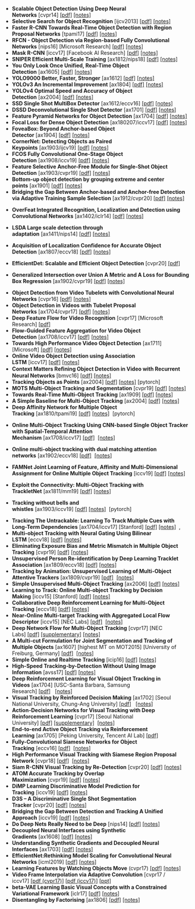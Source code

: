 
<ul>
<li><strong>Scalable Object Detection Using Deep Neural Networks</strong>&nbsp;[cvpr14]&nbsp;<a href="1/Scalable%20Object%20Detection%20Using%20Deep%20Neural%20Networks%20cvpr14.pdf">[pdf]</a>&nbsp;<a href="1/Scalable%20Object%20Detection%20Using%20Deep%20Neural%20Networks%20cvpr14.pdf">[notes]</a></li>
<li><strong>Selective Search for Object Recognition</strong>&nbsp;[ijcv2013]&nbsp;<a href="1/Selective%20Search%20for%20Object%20Recognition%20ijcv2013.pdf">[pdf]</a>&nbsp;<a href="1/Selective%20Search%20for%20Object%20Recognition%20ijcv2013.pdf">[notes]</a></li>

<li><strong>Faster R-CNN Towards Real-Time Object Detection with Region Proposal Networks</strong>&nbsp;[tpami17]&nbsp;<a href="1/Faster%20R-CNN%20Towards%20Real-Time%20Object%20Detection%20with%20Region%20Proposal%20Networks%20tpami17%20ax16_1.pdf">[pdf]</a>&nbsp;<a href="1/Faster_R-CNN.pdf">[notes]</a></li>
<li><strong>RFCN - Object Detection via Region-based Fully Convolutional Networks</strong>&nbsp;[nips16] [Microsoft Research]&nbsp;<a href="1/RFCN-Object%20Detection%20via%20Region-based%20Fully%20Convolutional%20Networks%20nips16.pdf">[pdf]</a>&nbsp;<a href="1/RFCN.pdf">[notes]</a></li>
<li><strong>Mask R-CNN</strong>&nbsp;[iccv17] [Facebook AI Research]&nbsp;<a href="1/Mask%20R-CNN%20ax17_4%20iccv17.pdf">[pdf]</a>&nbsp;<a href="1/Mask%20R-CNN%20ax17_4%20iccv17.pdf">[notes]</a>&nbsp;&nbsp;&nbsp;</li>
<li><strong>SNIPER Efficient Multi-Scale Training</strong>&nbsp;[ax1812/nips18]&nbsp;<a href="1/SNIPER%20Efficient%20Multi-Scale%20Training%20ax181213%20nips18.pdf">[pdf]</a>&nbsp;<a href="1/SNIPER%20Efficient%20Multi-Scale%20Training%20ax181213%20nips18.pdf">[notes]</a>&nbsp;</li>

<li><strong>You Only Look Once Unified, Real-Time Object Detection</strong>&nbsp;[ax1605]&nbsp;<a href="1/You%20Only%20Look%20Once%20Unified,%20Real-Time%20Object%20Detection%20ax1605.pdf">[pdf]</a>&nbsp;<a href="1/You%20Only%20Look%20Once%20Unified,%20Real-Time%20Object%20Detection%20ax1605.pdf">[notes]</a></li>
<li><strong>YOLO9000 Better, Faster, Stronger</strong>&nbsp;[ax1612]&nbsp;<a href="1/YOLO9000%20Better,%20Faster,%20Stronger%20ax16_12.pdf">[pdf]</a>&nbsp;<a href="1/YOLO9000%20Better,%20Faster,%20Stronger%20ax16_12.pdf">[notes]</a></li>
<li><strong>YOLOv3 An Incremental Improvement</strong>&nbsp;[ax1804]&nbsp;<a href="1/YOLOv3%20An%20Incremental%20Improvement%20ax180408.pdf">[pdf]</a>&nbsp;<a href="1/YOLOv3%20An%20Incremental%20Improvement%20ax180408.pdf">[notes]</a></li>
<li><strong>YOLOv4 Optimal Speed and Accuracy of Object Detection</strong>&nbsp;[ax2004]&nbsp;<a href="1/YOLOV4_Optimal%20Speed%20and%20Accuracy%20of%20Object%20Detection%20ax200423.pdf">[pdf]</a>&nbsp;<a href="1/YOLOV4_Optimal%20Speed%20and%20Accuracy%20of%20Object%20Detection%20ax200423.pdf">[notes]</a>&nbsp;</li>

<li><strong>SSD Single Shot MultiBox Detector</strong>&nbsp;[ax1612/eccv16]&nbsp;<a href="1/SSD%20Single%20Shot%20MultiBox%20Detector%20eccv16_ax16_12.pdf">[pdf]</a>&nbsp;<a href="1/SSD.pdf">[notes]</a></li>
<li><strong>DSSD Deconvolutional Single Shot Detector</strong>&nbsp;[ax1701]&nbsp;<a href="1/DSSD%20Deconvolutional%20Single%20Shot%20Detector%20ax1701.06659.pdf">[pdf]</a>&nbsp;<a href="1/DSSD.pdf">[notes]</a></li>

<li><strong>Feature Pyramid Networks for Object Detection</strong>&nbsp;[ax1704]&nbsp;<a href="1/Feature%20Pyramid%20Networks%20for%20Object%20Detection%20ax170419.pdf">[pdf]</a>&nbsp;<a href="1/FPN.pdf">[notes]</a></li>
<li><strong>Focal Loss for Dense Object Detection</strong>&nbsp;[ax180207/iccv17]&nbsp;<a href="1/Focal%20Loss%20for%20Dense%20Object%20Detection%20ax180207%20iccv17.pdf">[pdf]</a>&nbsp;<a href="1/focal_loss.pdf">[notes]</a></li>

<li><strong>FoveaBox: Beyond Anchor-based Object Detector</strong>&nbsp;[ax1904]&nbsp;<a href="1/FoveaBox%20Beyond%20Anchor-based%20Object%20Detector%20ax1904.03797.pdf">[pdf]</a>&nbsp;<a href="1/FoveaBox%20Beyond%20Anchor-based%20Object%20Detector%20ax1904.03797.pdf">[notes]</a>&nbsp;</li>
<li><strong>CornerNet: Detecting Objects as Paired Keypoints</strong>&nbsp;[ax1903/ijcv19]&nbsp;<a href="1/CornerNet%20Detecting%20Objects%20as%20Paired%20Keypoints%20ax1903%20ijcv19.pdf">[pdf]</a>&nbsp;<a href="1/CornerNet%20Detecting%20Objects%20as%20Paired%20Keypoints%20ax1903%20ijcv19.pdf">[notes]</a>&nbsp;</li>
<li><strong>FCOS Fully Convolutional One-Stage Object Detection</strong>&nbsp;[ax1908/iccv19]&nbsp;<a href="1/FCOS%20Fully%20Convolutional%20One-Stage%20Object%20Detection%20ax1908%20iccv19.pdf">[pdf]</a>&nbsp;<a href="1/FCOS%20Fully%20Convolutional%20One-Stage%20Object%20Detection%20ax1908%20iccv19.pdf">[notes]</a>&nbsp;&nbsp;&nbsp;&nbsp;&nbsp;</li>
<li><strong>Feature Selective Anchor-Free Module for Single-Shot Object Detection</strong>&nbsp;[ax1903/cvpr19]&nbsp;<a href="1/Feature%20Selective%20Anchor-Free%20Module%20for%20Single-Shot%20Object%20Detection%20ax1903.00621%20cvpr19.pdf">[pdf]</a>&nbsp;<a href="1/Feature%20Selective%20Anchor-Free%20Module%20for%20Single-Shot%20Object%20Detection%20ax1903.00621%20cvpr19.pdf">[notes]</a>&nbsp;</li>
<li><strong>Bottom-up object detection by grouping extreme and center points</strong>&nbsp;[ax1901]&nbsp;<a href="1/Bottom-up%20object%20detection%20by%20grouping%20extreme%20and%20center%20points%201901.08043.pdf">[pdf]</a>&nbsp;<a href="1/Bottom-up%20object%20detection%20by%20grouping%20extreme%20and%20center%20points%201901.08043.pdf">[notes]</a>&nbsp;</li>
<li><strong>Bridging the Gap Between Anchor-based and Anchor-free Detection via Adaptive Training Sample Selection</strong>&nbsp;[ax1912/cvpr20]&nbsp;<a href="1/Bridging%20the%20Gap%20Between%20Anchor-based%20and%20Anchor-free%20Detection%20via%20Adaptive%20Training%20Sample%20Selection%201912.02424%20cvpr20.pdf">[pdf]</a>&nbsp;<a href="1/Bridging%20the%20Gap%20Between%20Anchor-based%20and%20Anchor-free%20Detection%20via%20Adaptive%20Training%20Sample%20Selection%201912.02424%20cvpr20.pdf">[notes]</a>&nbsp;</li>

<li>
<p><strong>OverFeat Integrated Recognition, Localization and Detection using Convolutional Networks</strong>&nbsp;[ax1402/iclr14]&nbsp;<a href="1/OverFeat%20Integrated%20Recognition,%20Localization%20and%20Detection%20using%20Convolutional%20Networks%20ax1402%20iclr14.pdf">[pdf]</a>&nbsp;<a href="1/OverFeat%20Integrated%20Recognition,%20Localization%20and%20Detection%20using%20Convolutional%20Networks%20ax1402%20iclr14.pdf">[notes]</a></p>
</li>
<li>
<p><strong>LSDA Large scale detection through adaptation</strong>&nbsp;[ax1411/nips14]&nbsp;<a href="1/LSDA%20Large%20scale%20detection%20through%20adaptation%20nips14%20ax14_11.pdf">[pdf]</a>&nbsp;<a href="1/LSDA%20Large%20scale%20detection%20through%20adaptation%20nips14%20ax14_11.pdf">[notes]</a></p>
</li>
<li>
<p><strong>Acquisition of Localization Confidence for Accurate Object Detection</strong>&nbsp;[ax1807/eccv18]&nbsp;<a href="1/Acquisition%20of%20Localization%20Confidence%20for%20Accurate%20Object%20Detection%201807.11590%20eccv18.pdf">[pdf]</a>&nbsp;<a href="1/IOU-Net.pdf">[notes]</a>&nbsp;</p>
</li>
<li>
<p><strong>EfficientDet: Scalable and Efficient Object Detection</strong>&nbsp;[cvpr20]&nbsp;<a href="1/EfficientDet_Scalable%20and%20efficient%20object%20detection.pdf">[pdf]</a></p>
</li>
<li>
<p><strong>Generalized Intersection over Union A Metric and A Loss for Bounding Box Regression</strong>&nbsp;[ax1902/cvpr19]&nbsp;<a href="1/Generalized%20Intersection%20over%20Union%20A%20Metric%20and%20A%20Loss%20for%20Bounding%20Box%20Regression%201902.09630%20cvpr19.pdf">[pdf]</a>&nbsp;<a href="1/Generalized%20Intersection%20over%20Union%20A%20Metric%20and%20A%20Loss%20for%20Bounding%20Box%20Regression%201902.09630%20cvpr19.pdf">[notes]</a>&nbsp;&nbsp;</p>
</li>

<li><strong>Object Detection from Video Tubelets with Convolutional Neural Networks</strong>&nbsp;[cvpr16]&nbsp;<a href="1/Object_Detection_from_Video_Tubelets_with_Convolutional_Neural_Networks_CVPR16.pdf">[pdf]</a>&nbsp;<a href="1/Object_Detection_from_Video_Tubelets_with_Convolutional_Neural_Networks_CVPR16.pdf">[notes]</a></li>
<li><strong>Object Detection in Videos with Tubelet Proposal Networks</strong>&nbsp;[ax1704/cvpr17]&nbsp;<a href="1/Object_Detection_in_Videos_with_Tubelet_Proposal_Networks_ax1704_cvpr17.pdf">[pdf]</a>&nbsp;<a href="1/Object_Detection_in_Videos_with_Tubelet_Proposal_Networks_ax1704_cvpr17.pdf">[notes]</a></li>

<li><strong>Deep Feature Flow for Video Recognition</strong>&nbsp;[cvpr17] [Microsoft Research]&nbsp;<a href="1/Deep%20Feature%20Flow%20For%20Video%20Recognition%20cvpr17.pdf">[pdf]</a>&nbsp;&nbsp;</li>
<li><strong>Flow-Guided Feature Aggregation for Video Object Detection</strong>&nbsp;[ax1708/iccv17]&nbsp;<a href="1/Flow-Guided%20Feature%20Aggregation%20for%20Video%20Object%20Detection%20ax1708%20iccv17.pdf">[pdf]</a>&nbsp;<a href="1/Flow-Guided%20Feature%20Aggregation%20for%20Video%20Object%20Detection%20ax1708%20iccv17.pdf">[notes]</a></li>
<li><strong>Towards High Performance Video Object Detection</strong>&nbsp;[ax1711] [Microsoft]&nbsp;<a href="1/Towards%20High%20Performance%20Video%20Object%20Detection%20ax171130%20microsoft.pdf">[pdf]</a>&nbsp;<a href="1/Towards%20High%20Performance%20Video%20Object%20Detection%20ax171130%20microsoft.pdf">[notes]</a></li>

<li><strong>Online Video Object Detection using Association LSTM</strong>&nbsp;[iccv17]&nbsp;<a href="1/Online%20Video%20Object%20Detection%20using%20Association%20LSTM%20iccv17.pdf">[pdf]</a>&nbsp;<a href="1/Online%20Video%20Object%20Detection%20using%20Association%20LSTM%20iccv17.pdf">[notes]</a></li>
<li><strong>Context Matters Reﬁning Object Detection in Video with Recurrent Neural Networks</strong>&nbsp;[bmvc16]&nbsp;<a href="1/Context%20Matters%20Re%EF%AC%81ning%20Object%20Detection%20in%20Video%20with%20Recurrent%20Neural%20Networks%20bmvc16.pdf">[pdf]</a>&nbsp;<a href="1/Context%20Matters%20Re%EF%AC%81ning%20Object%20Detection%20in%20Video%20with%20Recurrent%20Neural%20Networks%20bmvc16.pdf">[notes]</a></li>

<li><strong>Tracking Objects as Points</strong>&nbsp;[ax2004]&nbsp;<a href="1/Tracking%20Objects%20as%20Points%202004.01177.pdf">[pdf]</a>&nbsp;<a href="1/Tracking%20Objects%20as%20Points%202004.01177.pdf">[notes]</a>&nbsp;[pytorch]</li>

<li><strong>MOTS Multi-Object Tracking and Segmentation</strong>&nbsp;[cvpr19]&nbsp;<a href="1/MOTS%20Multi-Object%20Tracking%20and%20Segmentation%20ax1904%20cvpr19.pdf">[pdf]</a>&nbsp;<a href="1/MOTS%20Multi-Object%20Tracking%20and%20Segmentation%20ax1904%20cvpr19.pdf">[notes]</a>&nbsp;&nbsp;</li>
<li><strong>Towards Real-Time Multi-Object Tracking</strong>&nbsp;[ax1909]&nbsp;<a href="1/Towards%20Real-Time%20Multi-Object%20Tracking%20ax1909.12605v1.pdf">[pdf]</a>&nbsp;<a href="1/Towards%20Real-Time%20Multi-Object%20Tracking%20ax1909.12605v1.pdf">[notes]</a></li>
<li><strong>A Simple Baseline for Multi-Object Tracking</strong>&nbsp;[ax2004]&nbsp;<a href="1/A%20Simple%20Baseline%20for%20Multi-Object%20Tracking%202004.01888.pdf">[pdf]</a>&nbsp;<a href="1/A%20Simple%20Baseline%20for%20Multi-Object%20Tracking%202004.01888.pdf">[notes]</a>&nbsp;</li>

<li><strong>Deep Affinity Network for Multiple Object Tracking</strong>&nbsp;[ax1810/tpami19]&nbsp;<a href="1/Deep%20Affinity%20Network%20for%20Multiple%20Object%20Tracking%20ax1810.11780%20tpami19.pdf">[pdf]</a>&nbsp;<a href="1/Deep%20Affinity%20Network%20for%20Multiple%20Object%20Tracking%20ax1810.11780%20tpami19.pdf">[notes]</a>&nbsp;&nbsp;[pytorch]</li>

<li>
<p><strong>Online Multi-Object Tracking Using CNN-based Single Object Tracker with Spatial-Temporal Attention Mechanism</strong>&nbsp;[ax1708/iccv17]&nbsp;<a href="1/Online%20Multi-Object%20Tracking%20Using%20CNN-based%20Single%20Object%20Tracker%20with%20Spatial-Temporal%20Attention%20Mechanism%201708.02843%20iccv17.pdf">[pdf]</a>&nbsp;&nbsp;<a href="1/Online%20Multi-Object%20Tracking%20Using%20CNN-based%20Single%20Object%20Tracker%20with%20Spatial-Temporal%20Attention%20Mechanism%201708.02843%20iccv17.pdf">[notes]</a></p>
</li>
<li>
<p><strong>Online multi-object tracking with dual matching attention networks</strong>&nbsp;[ax1902/eccv18]&nbsp;<a href="1/Online%20multi-object%20tracking%20with%20dual%20matching%20attention%20networks%201902.00749%20eccv18.pdf">[pdf]</a>&nbsp;&nbsp;<a href="1/Online%20multi-object%20tracking%20with%20dual%20matching%20attention%20networks%201902.00749%20eccv18.pdf">[notes]</a>&nbsp;</p>
</li>
<li>
<p><strong>FAMNet Joint Learning of Feature, Affinity and Multi-Dimensional Assignment for Online Multiple Object Tracking</strong>&nbsp;[iccv19]&nbsp;<a href="1/FAMNet%20Joint%20Learning%20of%20Feature,%20Affinity%20and%20Multi-Dimensional%20Assignment%20for%20Online%20Multiple%20Object%20Tracking%20iccv19.pdf">[pdf]</a>&nbsp;<a href="1/FAMNet%20Joint%20Learning%20of%20Feature,%20Affinity%20and%20Multi-Dimensional%20Assignment%20for%20Online%20Multiple%20Object%20Tracking%20iccv19.pdf">[notes]</a></p>
</li>
<li>
<p><strong>Exploit the Connectivity: Multi-Object Tracking with TrackletNet</strong>&nbsp;[ax1811/mm19]&nbsp;<a href="1/Exploit%20the%20Connectivity%20Multi-Object%20Tracking%20with%20TrackletNet%20ax1811.07258%20mm19.pdf">[pdf]</a>&nbsp;<a href="1/Exploit%20the%20Connectivity%20Multi-Object%20Tracking%20with%20TrackletNet%20ax1811.07258%20mm19.pdf">[notes]</a></p>
</li>
<li>
<p><strong>Tracking without bells and whistles</strong>&nbsp;[ax1903/iccv19]&nbsp;<a href="1/Tracking%20without%20bells%20and%20whistles%20ax1903.05625%20iccv19.pdf">[pdf]</a>&nbsp;<a href="1/Tracking%20without%20bells%20and%20whistles%20ax1903.05625%20iccv19.pdf">[notes]</a>&nbsp;&nbsp;[pytorch]</p>
</li>

<li><strong>Tracking The Untrackable: Learning To Track Multiple Cues with Long-Term Dependencies</strong>&nbsp;[ax1704/iccv17] [Stanford]&nbsp;<a href="1/Tracking%20The%20Untrackable%20Learning%20To%20Track%20Multiple%20Cues%20with%20Long-Term%20Dependencies%20ax17_4_iccv17.pdf">[pdf]</a>&nbsp;<a href="1/Tracking_The_Untrackable_Learning_To_Track_Multiple_Cues_with_Long-Term_Dependencies.pdf">[notes]</a>&nbsp;&nbsp;,</li>
<li><strong>Multi-object Tracking with Neural Gating Using Bilinear LSTM</strong>&nbsp;[eccv18]&nbsp;<a href="1/Multi-object%20Tracking%20with%20Neural%20Gating%20Using%20Bilinear%20LSTM_eccv18.pdf">[pdf]</a>&nbsp;<a href="1/Multi-object%20Tracking%20with%20Neural%20Gating%20Using%20Bilinear%20LSTM_eccv18.pdf">[notes]</a></li>
<li><strong>Eliminating Exposure Bias and Metric Mismatch in Multiple Object Tracking</strong>&nbsp;[cvpr19]&nbsp;<a href="1/Eliminating%20Exposure%20Bias%20and%20Metric%20Mismatch%20in%20Multiple%20Object%20Tracking%20cvpr19.pdf">[pdf]</a>&nbsp;<a href="1/Eliminating%20Exposure%20Bias%20and%20Metric%20Mismatch%20in%20Multiple%20Object%20Tracking%20cvpr19.pdf">[notes]</a>&nbsp;</li>

<li><strong>Unsupervised Person Re-identification by Deep Learning Tracklet Association</strong>&nbsp;[ax1809/eccv18]&nbsp;<a href="1/Unsupervised%20Person%20Re-identification%20by%20Deep%20Learning%20Tracklet%20Association%201809.02874%20eccv18.pdf">[pdf]</a>&nbsp;<a href="1/Unsupervised%20Person%20Re-identification%20by%20Deep%20Learning%20Tracklet%20Association%201809.02874%20eccv18.pdf">[notes]</a></li>
<li><strong>Tracking by Animation: Unsupervised Learning of Multi-Object Attentive Trackers</strong>&nbsp;[ax1809/cvpr19]&nbsp;<a href="1/Tracking%20by%20Animation%20Unsupervised%20Learning%20of%20Multi-Object%20Attentive%20Trackers%20cvpr19%20ax1809.03137.pdf">[pdf]</a>&nbsp;&nbsp;<a href="1/Tracking%20by%20Animation%20Unsupervised%20Learning%20of%20Multi-Object%20Attentive%20Trackers%20cvpr19%20ax1809.03137.pdf">[notes]</a>&nbsp;</li>
<li><strong>Simple Unsupervised Multi-Object Tracking</strong>&nbsp;[ax2006]&nbsp;<a href="1/Simple%20Unsupervised%20Multi-Object%20Tracking%202006.02609.pdf">[pdf]</a>&nbsp;<a href="1/Simple%20Unsupervised%20Multi-Object%20Tracking%202006.02609.pdf">[notes]</a></li>

<li><strong>Learning to Track: Online Multi-object Tracking by Decision Making</strong>&nbsp;[iccv15] [Stanford]&nbsp;<a href="1/Learning%20to%20Track%20Online%20Multi-object%20Tracking%20by%20Decision%20Making%20%20iccv15.pdf">[pdf]</a>&nbsp;<a href="1/Learning_to_Track_Online_Multi-object_Tracking_by_Decision_Making__iccv15.pdf">[notes]</a>&nbsp;&nbsp;</li>
<li><strong>Collaborative Deep Reinforcement Learning for Multi-Object Tracking</strong>&nbsp;[eccv18]&nbsp;<a href="1/Collaborative%20Deep%20Reinforcement%20Learning%20for%20Multi-Object%20Tracking_eccv18.pdf">[pdf]</a>&nbsp;<a href="1/Collaborative%20Deep%20Reinforcement%20Learning%20for%20Multi-Object%20Tracking_eccv18.pdf">[notes]</a></li>

<li><strong>Near-Online Multi-target Tracking with Aggregated Local Flow Descriptor</strong>&nbsp;[iccv15] [NEC Labs]&nbsp;<a href="1/Near-online%20multi-target%20tracking%20with%20aggregated%20local%20%EF%AC%82ow%20descriptor%20iccv15.pdf">[pdf]</a>&nbsp;&nbsp;<a href="1/NOMT.pdf">[notes]</a></li>
<li><strong>Deep Network Flow for Multi-Object Tracking</strong>&nbsp;[cvpr17] [NEC Labs]&nbsp;<a href="1/Deep%20Network%20Flow%20for%20Multi-Object%20Tracking%20cvpr17.pdf">[pdf]</a>&nbsp;<a href="1/Deep%20Network%20Flow%20for%20Multi-Object%20Tracking%20cvpr17_supplemental.pdf">[supplementary]</a>&nbsp;<a href="1/Deep%20Network%20Flow%20for%20Multi-Object%20Tracking%20cvpr17.pdf">[notes]</a></li>

<li><strong>A Multi-cut Formulation for Joint Segmentation and Tracking of Multiple Objects</strong>&nbsp;[ax1607] [highest MT on MOT2015] [University of Freiburg, Germany]&nbsp;<a href="1/A%20Multi-cut%20Formulation%20for%20Joint%20Segmentation%20and%20Tracking%20of%20Multiple%20Objects%20ax16_9%20%5Bbest%20MT%20on%20MOT15%5D.pdf">[pdf]</a>&nbsp;&nbsp;<a href="1/A_Multi-cut_Formulation_for_Joint_Segmentation_and_Tracking_of_Multiple_Objects.pdf">[notes]</a></li>

<li><strong>Simple Online and Realtime Tracking</strong>&nbsp;[icip16]&nbsp;<a href="1/Simple%20Online%20and%20Realtime%20Tracking%20ax1707%20icip16.pdf">[pdf]</a>&nbsp;<a href="1/Simple%20Online%20and%20Realtime%20Tracking%20ax1707%20icip16.pdf">[notes]</a>&nbsp;</li>
<li><strong>High-Speed Tracking-by-Detection Without Using Image Information</strong>&nbsp;[avss17]&nbsp;<a href="1/High-Speed%20Tracking-by-Detection%20Without%20Using%20Image%20Information%20avss17.pdf">[pdf]</a>&nbsp;<a href="1/High-Speed%20Tracking-by-Detection%20Without%20Using%20Image%20Information%20avss17.pdf">[notes]</a>&nbsp;</li>

<li><strong>Deep Reinforcement Learning for Visual Object Tracking in Videos</strong>&nbsp;[ax1704] [USC-Santa Barbara, Samsung Research]&nbsp;<a href="1/Deep%20Reinforcement%20Learning%20for%20Visual%20Object%20Tracking%20in%20Videos%20ax17_4.pdf">[pdf]</a>&nbsp;&nbsp;&nbsp;<a href="1/Deep_Reinforcement_Learning_for_Visual_Object_Tracking_in_Videos.pdf">[notes]</a></li>
<li><strong>Visual Tracking by Reinforced Decision Making</strong>&nbsp;[ax1702] [Seoul National University, Chung-Ang University]&nbsp;<a href="1/Visual%20Tracking%20by%20Reinforced%20Decision%20Making%20ax17_2.pdf">[pdf]</a>&nbsp;&nbsp;&nbsp;<a href="1/Visual_Tracking_by_Reinforced_Decision_Making_ax17.pdf">[notes]</a></li>
<li><strong>Action-Decision Networks for Visual Tracking with Deep Reinforcement Learning</strong>&nbsp;[cvpr17] [Seoul National University]&nbsp;<a href="1/Action-Decision%20Networks%20for%20Visual%20Tracking%20with%20Deep%20Reinforcement%20Learning%20%20cvpr17%20supplementary.pdf">[pdf]</a>&nbsp;<a href="1/Action-Decision%20Networks%20for%20Visual%20Tracking%20with%20Deep%20Reinforcement%20Learning%20%20cvpr17.pdf">[supplementary]</a>&nbsp;&nbsp;<a href="1/Action-Decision_Networks_for_Visual_Tracking_with_Deep_Reinforcement_Learning_cvpr17.pdf">[notes]</a>&nbsp;</li>
<li><strong>End-to-end Active Object Tracking via Reinforcement Learning</strong>&nbsp;[ax1705] [Peking University, Tencent AI Lab]&nbsp;<a href="1/End-to-end%20Active%20Object%20Tracking%20via%20Reinforcement%20Learning%20ax17_5.pdf">[pdf]</a>&nbsp;</li>

<li><strong>Fully-Convolutional Siamese Networks for Object Tracking</strong>&nbsp;[eccv16]&nbsp;<a href="1/Fully-Convolutional%20Siamese%20Networks%20for%20Object%20Tracking%20eccv16_9.pdf">[pdf]</a>&nbsp;&nbsp;<a href="1/SiameseFC.pdf">[notes]</a></li>
<li><strong>High Performance Visual Tracking with Siamese Region Proposal Network</strong>&nbsp;[cvpr18]&nbsp;<a href="1/High%20Performance%20Visual%20Tracking%20with%20Siamese%20Region%20Proposal%20Network_cvpr18.pdf">[pdf]</a>&nbsp;&nbsp;<a href="1/High%20Performance%20Visual%20Tracking%20with%20Siamese%20Region%20Proposal%20Network_cvpr18.pdf">[notes]</a></li>
<li><strong>Siam R-CNN Visual Tracking by Re-Detection</strong>&nbsp;[cvpr20]&nbsp;<a href="1/Siam%20R-CNN%20Visual%20Tracking%20by%20Re-Detection%201911.12836%20cvpr20.pdf">[pdf]</a>&nbsp;<a href="1/Siam%20R-CNN%20Visual%20Tracking%20by%20Re-Detection%201911.12836%20cvpr20.pdf">[notes]</a>&nbsp;&nbsp;</li>

<li><strong>ATOM Accurate Tracking by Overlap Maximization</strong>&nbsp;[cvpr19]&nbsp;<a href="1/ATOM%20Accurate%20Tracking%20by%20Overlap%20Maximization%20ax1811.07628%20cvpr19.pdf">[pdf]</a>&nbsp;<a href="1/ATOM%20Accurate%20Tracking%20by%20Overlap%20Maximization%20ax1811.07628%20cvpr19.pdf">[notes]</a>&nbsp;</li>
<li><strong>DiMP Learning Discriminative Model Prediction for Tracking</strong>&nbsp;[iccv19]&nbsp;<a href="1/DiMP%20Learning%20Discriminative%20Model%20Prediction%20for%20Tracking%20ax1904.07220%20iccv19.pdf">[pdf]</a>&nbsp;<a href="1/DiMP%20Learning%20Discriminative%20Model%20Prediction%20for%20Tracking%20ax1904.07220%20iccv19.pdf">[notes]</a>&nbsp;</li>
<li><strong>D3S &ndash; A Discriminative Single Shot Segmentation Tracker</strong>&nbsp;[cvpr20]&nbsp;<a href="1/D3S%20%E2%80%93%20A%20Discriminative%20Single%20Shot%20Segmentation%20Tracker%201911.08862v1%20cvpr20.pdf">[pdf]</a>&nbsp;<a href="1/D3S%20%E2%80%93%20A%20Discriminative%20Single%20Shot%20Segmentation%20Tracker%201911.08862v1%20cvpr20.pdf">[notes]</a>&nbsp;</li>

<li><strong>Bridging the Gap Between Detection and Tracking A Unified Approach</strong>&nbsp;[iccv19]&nbsp;<a href="1/Bridging%20the%20Gap%20Between%20Detection%20and%20Tracking%20A%20Unified%20Approach%20iccv19.pdf">[pdf]</a>&nbsp;<a href="1/Bridging%20the%20Gap%20Between%20Detection%20and%20Tracking%20A%20Unified%20Approach%20iccv19.pdf">[notes]</a></li>

<li><strong>Do Deep Nets Really Need to be Deep</strong>&nbsp;[nips14]&nbsp;<a href="1/Do%20Deep%20Nets%20Really%20Need%20to%20be%20Deep%20ax1410%20nips14.pdf">[pdf]</a>&nbsp;<a href="1/Do%20Deep%20Nets%20Really%20Need%20to%20be%20Deep%20ax1410%20nips14.pdf">[notes]</a></li>

<li><strong>Decoupled Neural Interfaces using Synthetic Gradients</strong>&nbsp;[ax1608]&nbsp;<a href="1/Decoupled%20Neural%20Interfaces%20using%20Synthetic%20Gradients%20ax1608.05343.pdf">[pdf]</a>&nbsp;<a href="1/Decoupled%20Neural%20Interfaces%20using%20Synthetic%20Gradients%20ax1608.05343.pdf">[notes]</a></li>
<li><strong>Understanding Synthetic Gradients and Decoupled Neural Interfaces</strong>&nbsp;[ax1703]&nbsp;<a href="1/Understanding%20Synthetic%20Gradients%20and%20Decoupled%20Neural%20Interfaces%20ax1703.00522.pdf">[pdf]</a>&nbsp;<a href="1/Understanding%20Synthetic%20Gradients%20and%20Decoupled%20Neural%20Interfaces%20ax1703.00522.pdf">[notes]</a></li>

<li><strong>EfficientNet:Rethinking Model Scaling for Convolutional Neural Networks</strong>&nbsp;[icml2019]&nbsp;<a href="1/EfficientNet_Rethinking%20model%20scaling%20for%20CNNs.pdf">[pdf]</a>&nbsp;<a href="1/EfficientNet_%20Rethinking%20Model%20Scaling%20for%20Convolutional%20Neural%20Networks.pdf">[notes]</a></li>

<li><strong>Learning Features by Watching Objects Move</strong>&nbsp;(cvpr17)&nbsp;<a href="1/Learning%20Features%20by%20Watching%20Objects%20Move%20ax170412%20cvpr17.pdf">[pdf]</a>&nbsp;<a href="1/Learning%20Features%20by%20Watching%20Objects%20Move%20ax170412%20cvpr17.pdf">[notes]</a></li>

<li><strong>Video Frame Interpolation via Adaptive Convolution</strong>&nbsp;[cvpr17 / iccv17]&nbsp;<a href="1/Video%20Frame%20Interpolation%20via%20Adaptive%20Convolution%20ax1703.pdf">[pdf (cvpr17)]</a>&nbsp;<a href="1/Video%20Frame%20Interpolation%20via%20Adaptive%20Separable%20Convolution%20iccv17.pdf">[pdf (iccv17)]</a>&nbsp;<a href="1/Video%20Frame%20Interpolation%20via%20Adaptive%20Convolution%20ax1703.pdf">[ppt]</a></li>

<li><strong>beta-VAE Learning Basic Visual Concepts with a Constrained Variational Framework</strong>&nbsp;[iclr17]&nbsp;<a href="1/beta-VAE%20Learning%20Basic%20Visual%20Concepts%20with%20a%20Constrained%20Variational%20Framework%20iclr17.pdf">[pdf]</a>&nbsp;<a href="1/beta-VAE%20Learning%20Basic%20Visual%20Concepts%20with%20a%20Constrained%20Variational%20Framework%20iclr17.pdf">[notes]</a></li>
<li><strong>Disentangling by Factorising</strong>&nbsp;[ax1806]&nbsp;<a href="1/Disentangling%20by%20Factorising%20ax1806.pdf">[pdf]</a>&nbsp;<a href="1/Disentangling%20by%20Factorising%20ax1806.pdf">[notes]</a></li>
</ul>
